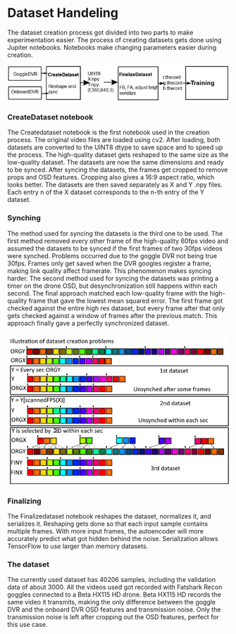 # Dataset Handeling
The dataset creation process got divided into two parts to make experimentation easier. The process of creating datasets gets done using Jupiter notebooks. Notebooks make changing parameters easier during creation. 

<p align="center">
<img src = "/img/datasetCreationPipeline.png">
</p>

### CreateDataset notebook
The Createdataset notebook is the first notebook used in the creation process. The original video files are loaded using cv2. After loading, both datasets are converted to the UINT8 dtype to save space and to speed up the process. The high-quality dataset gets reshaped to the same size as the low-quality dataset. The datasets are now the same dimensions and ready to be synced. After syncing the datasets, the frames get cropped to remove props and OSD features. Cropping also gives a 16:9 aspect ratio, which looks better. The datasets are then saved separately as X and Y .npy files. Each entry n of the X dataset corresponds to the n-th entry of the Y dataset.  

### Synching
The method used for syncing the datasets is the third one to be used. The first method removed every other frame of the high-quality 60fps video and assumed the datasets to be synced if the first frames of two 30fps videos were synched. Problems occurred due to the goggle DVR not being true 30fps. Frames only get saved when the DVR googles register a frame, making link quality affect framerate. This phenomenon makes syncing harder. The second method used for syncing the datasets was printing a timer on the drone OSD, but desynchronization still happens within each second. The final approach matched each low-quality frame with the high-quality frame that gave the lowest mean squared error. The first frame got checked against the entire high res dataset, but every frame after that only gets checked against a window of frames after the previous match. This approach finally gave a perfectly synchronized dataset. 
<p align="center">
<img src="/img/DatasetCreationIll.png">
</p>

### Finalizing
The Finalizedataset notebook reshapes the dataset, normalizes it, and serializes it. Reshaping gets done so that each input sample contains multiple frames. With more input frames, the autoencoder will more accurately predict what got hidden behind the noise. Serialization allows TensorFlow to use larger than memory datasets. 

### The dataset
The currently used dataset has 40206 samples, including the validation data of about 3000.  All the videos used got recorded with Fatshark Recon goggles connected to a Beta HX115 HD drone. Beta HX115 HD records the same video it transmits, making the only difference between the goggle DVR and the onboard DVR OSD features and transmission noise. Only the transmission noise is left after cropping out the OSD features, perfect for this use case. 
